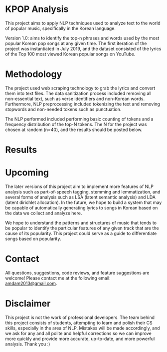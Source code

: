 # KPOP  Analysis

This project aims to apply NLP techniques used to analyze text to the world of popular music, specifically in the Korean language. 

Version 1.0: aims to identify the top-n phrases and words used by the most popular Korean pop songs at any given time.
The first iteration of the project was instantiated in July 2019, and the dataset consisted of the lyrics of the Top 100 most viewed Korean popular songs on YouTube. 

# Methodology

The project used web scraping technology to grab the lyrics and convert them into text files. The data sanitization process included removing all non-essential text, such as verse identifiers and non-Korean words. Furthermore, NLP preprocessing included tokenizing the text and removing stopwords and non-needed tokens such as punctuation. 

The NLP performed included performing basic counting of tokens and a frequency distribution of the top-N tokens. The N for the project was chosen at random (n=40), and the results should be posted below. 

# Results

# Upcoming

The later versions of this project aim to implement more features of NLP analysis such as part-of-speech tagging, stemming and lemmatization, and several forms of analysis such as LSA (latent semantic analysis) and LDA (latent dirichlet allocation). In the future, we hope to build a system that may be capable of automatically generating lyrics to songs in Korean based on the data we collect and analyze here.

We hope to understand the patterns and structures of music that tends to be popular to identify the particular features of any given track that are the cause of its popularity. This project could serve as a guide to differentiate songs based on popularity.

# Contact
All questions, suggestions, code reviews, and feature suggestions are welcome! Please contact me at the following email: amdam2013@gmail.com. 

# Disclaimer

This project is not the work of professional developers. The team behind this project consists of students, attempting to learn and polish their CS skills, especially in the area of NLP. Mistakes will be made accordingly, and we ask for any and all polite and helpful corrections so we can improve more quickly and provide more accurate, up-to-date, and more powerful analysis. Thank you :)
